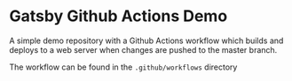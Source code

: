 # Gatsby Github Actions Demo

A simple demo repository with a Github Actions workflow which builds and deploys to a web server when changes are pushed to the master branch.

The workflow can be found in the `.github/workflows` directory
